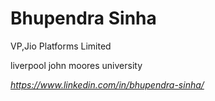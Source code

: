 <!-- Add icon library -->
<link rel="stylesheet" href="https://cdnjs.cloudflare.com/ajax/libs/font-awesome/4.7.0/css/font-awesome.min.css">

<div class="card">
  <h1>Bhupendra Sinha</h1>
  <p class="title">VP,Jio Platforms Limited</p>
  <p>liverpool john moores university</p>
  <a href="#"><i class="fa fa-linkedin">https://www.linkedin.com/in/bhupendra-sinha/</i></a>
</div>
